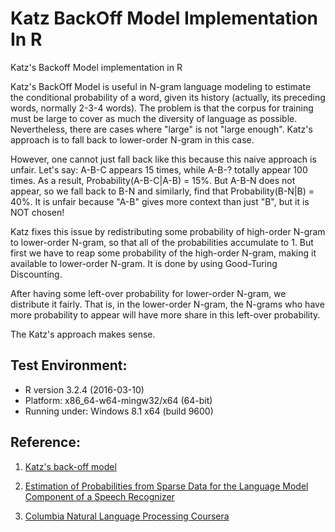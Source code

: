 # Katz BackOff Model Implementation In R
Katz's Backoff Model implementation in R

Katz's BackOff Model is useful in N-gram language modeling to estimate the conditional probability of a word, given its history (actually, its preceding words, normally 2-3-4 words). The problem is that the corpus for training must be large to cover as much the diversity of language as possible. Nevertheless, there are cases where "large" is not "large enough". Katz's approach is to fall back to lower-order N-gram in this case.

However, one cannot just fall back like this because this naive approach is unfair. Let's say: A-B-C appears 15 times, while A-B-? totally appear 100 times. As a result, Probability(A-B-C|A-B) = 15%. But A-B-N does not appear, so we fall back to B-N and similarly, find that Probability(B-N|B) = 40%. It is unfair because "A-B" gives more context than just "B", but it is NOT chosen!

Katz fixes this issue by redistributing some probability of high-order N-gram to lower-order N-gram, so that all of the probabilities accumulate to 1. But first we have to reap some probability of the high-order N-gram, making it available to lower-order N-gram. It is done by using Good-Turing Discounting.

After having some left-over probability for lower-order N-gram, we distribute it fairly. That is, in the lower-order N-gram, the N-grams who have more probability to appear will have more share in this left-over probability.

The Katz's approach makes sense.

## Test Environment:

* R version 3.2.4 (2016-03-10)
* Platform: x86_64-w64-mingw32/x64 (64-bit)
* Running under: Windows 8.1 x64 (build 9600)


## Reference:
1. [Katz's back-off model](https://en.wikipedia.org/wiki/Katz%27s_back-off_model)

2. [Estimation of Probabilities from Sparse Data for the Language Model Component of a Speech Recognizer](http://l2r.cs.uiuc.edu/~danr/Teaching/CS546-09/Papers/Katz87.pdf)

3. [Columbia Natural Language Processing Coursera](https://www.youtube.com/watch?v=mieV29RVpuQ&list=PL0ap34RKaADMjqjdSkWolD-W2VSCyRUQC)
